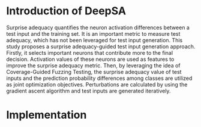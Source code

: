 # Introduction of DeepSA
Surprise adequacy quantifies the neuron activation differences between a test input and the training set. It is an important metric to measure test adequacy, which has not been leveraged for test input generation. This study proposes a surprise adequacy-guided test input generation approach. Firstly, it selects important neurons that contribute more to the final decision. Activation values of these neurons are used as features to improve the surprise adequacy metric. Then, by leveraging the idea of Coverage-Guided Fuzzing Testing, the surprise adequacy value of test inputs and the prediction probability differences among classes are utilized as joint optimization objectives. Perturbations are calculated by using the gradient ascent algorithm and test inputs are generated iteratively. 

# Implementation


